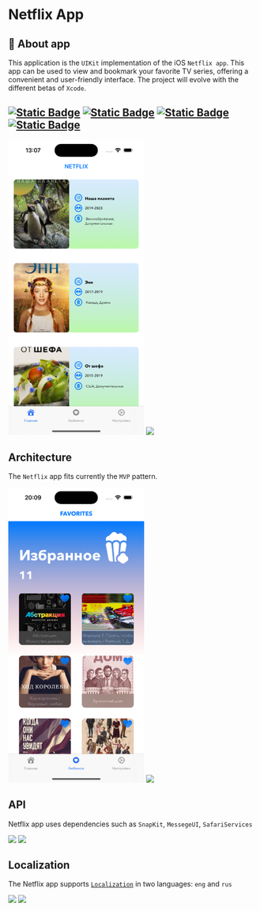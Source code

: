 # Netflix App 
## 🎯 About app

 This application is the `UIKit` implementation of the iOS `Netflix app`. This app can be used to view and bookmark your favorite TV series, offering a convenient and user-friendly interface. The project will evolve with the different betas of `Xcode`. 
## [![Static Badge](https://img.shields.io/badge/language-%20Swift%205-h)]() [![Static Badge](https://img.shields.io/badge/platform%20-%20iOS%2016.1-%20h)]() [![Static Badge](https://img.shields.io/badge/CocoaPods-%20compatible-h)]() [![Static Badge](https://img.shields.io/badge/license%20-%20MIT-%20h)]()

<p float="left">
  <img src="Images/mainScreen.png" width="275"/>
  <img src="Images/Gif.gif" width="275"/>
</p>

## Architecture
The `Netflix` app fits currently the `MVP` pattern. 


<p float="left">
  <img src="Images/favorites.png" width="275"/>
  <img src="Images/Favorites.gif" width="275"/>
</p>

## API
Netflix app uses dependencies such as `SnapKit`, `MessegeUI`, `SafariServices`


<p float="left">
  <image src="Images/MoreDitailsAboutShow.gif" width="275"/>
  <image src="Images/aboutTheshowDark.png" width="275"/>
</p>

## Localization
The Netflix app supports [`Localization`](https://developer.apple.com/localization/) in two languages: `eng` and `rus`


<p float="left">
  <image src="Images/SwitchTheme.gif" width="275"/>
  <image src="Images/ThemeDark.png" width="275"/>
</p>

